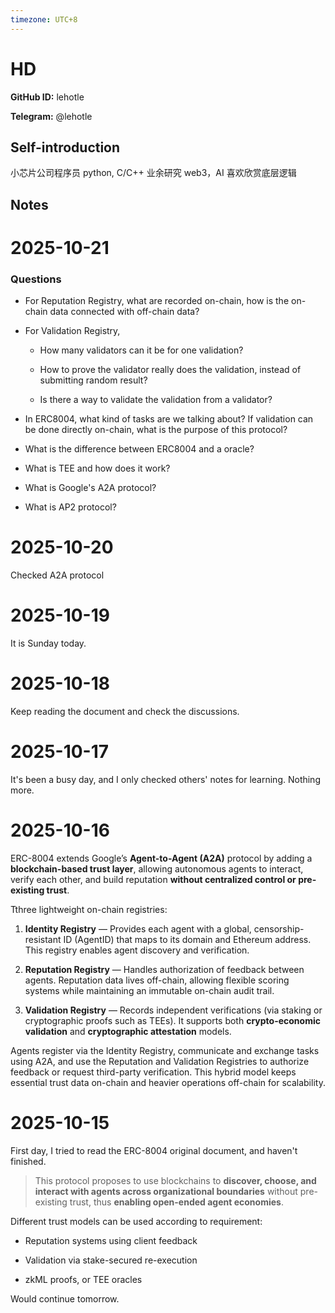 ```yaml
---
timezone: UTC+8
---
```


# HD

**GitHub ID:** lehotle

**Telegram:** @lehotle

## Self-introduction

小芯片公司程序员
python, C/C++
业余研究 web3，AI
喜欢欣赏底层逻辑

## Notes
<!-- Content_START -->
# 2025-10-21
<!-- DAILY_CHECKIN_2025-10-21_START -->
### Questions

-   For Reputation Registry, what are recorded on-chain, how is the on-chain data connected with off-chain data?
    
-   For Validation Registry,
    
    -   How many validators can it be for one validation?
        
    -   How to prove the validator really does the validation, instead of submitting random result?
        
    -   Is there a way to validate the validation from a validator?
        
-   In ERC8004, what kind of tasks are we talking about? If validation can be done directly on-chain, what is the purpose of this protocol?
    
-   What is the difference between ERC8004 and a oracle?
    
-   What is TEE and how does it work?
    
-   What is Google's A2A protocol?
    
-   What is AP2 protocol?
<!-- DAILY_CHECKIN_2025-10-21_END -->

# 2025-10-20
<!-- DAILY_CHECKIN_2025-10-20_START -->

Checked A2A protocol
<!-- DAILY_CHECKIN_2025-10-20_END -->

# 2025-10-19
<!-- DAILY_CHECKIN_2025-10-19_START -->


It is Sunday today.
<!-- DAILY_CHECKIN_2025-10-19_END -->

# 2025-10-18
<!-- DAILY_CHECKIN_2025-10-18_START -->



Keep reading the document and check the discussions.
<!-- DAILY_CHECKIN_2025-10-18_END -->

# 2025-10-17
<!-- DAILY_CHECKIN_2025-10-17_START -->




It's been a busy day, and I only checked others' notes for learning. Nothing more.
<!-- DAILY_CHECKIN_2025-10-17_END -->

# 2025-10-16
<!-- DAILY_CHECKIN_2025-10-16_START -->





ERC-8004 extends Google’s **Agent-to-Agent (A2A)** protocol by adding a **blockchain-based trust layer**, allowing autonomous agents to interact, verify each other, and build reputation **without centralized control or pre-existing trust**.

Tthree lightweight on-chain registries:

1.  **Identity Registry** — Provides each agent with a global, censorship-resistant ID (AgentID) that maps to its domain and Ethereum address. This registry enables agent discovery and verification.
    
2.  **Reputation Registry** — Handles authorization of feedback between agents. Reputation data lives off-chain, allowing flexible scoring systems while maintaining an immutable on-chain audit trail.
    
3.  **Validation Registry** — Records independent verifications (via staking or cryptographic proofs such as TEEs). It supports both **crypto-economic validation** and **cryptographic attestation** models.
    

Agents register via the Identity Registry, communicate and exchange tasks using A2A, and use the Reputation and Validation Registries to authorize feedback or request third-party verification. This hybrid model keeps essential trust data on-chain and heavier operations off-chain for scalability.
<!-- DAILY_CHECKIN_2025-10-16_END -->

# 2025-10-15
<!-- DAILY_CHECKIN_2025-10-15_START -->






First day, I tried to read the ERC-8004 original document, and haven't finished.

> This protocol proposes to use blockchains to **discover, choose, and interact with agents across organizational boundaries** without pre-existing trust, thus **enabling open-ended agent economies**.

Different trust models can be used according to requirement:

-   Reputation systems using client feedback
    
-   Validation via stake-secured re-execution
    
-   zkML proofs, or TEE oracles
    

Would continue tomorrow.
<!-- DAILY_CHECKIN_2025-10-15_END -->
<!-- Content_END -->
